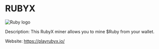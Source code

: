 # RUBYX
![Ruby logo](https://github.com/user-attachments/assets/3a8134a6-fb81-4962-bcd6-22fffe2264a1)

Description: 
This RubyX miner allows you to mine $Ruby from your wallet.

Website: 
https://playrubyx.io/
